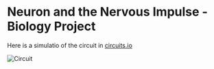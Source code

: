 # Neuron and the Nervous Impulse - Biology Project

Here is a simulatio of the circuit in [circuits.io](https://circuits.io/circuits/2638171-circuito-projeto-de-biologia)

![Circuit](https://puu.sh/qVBfU/095140a673.png "Circuit")
